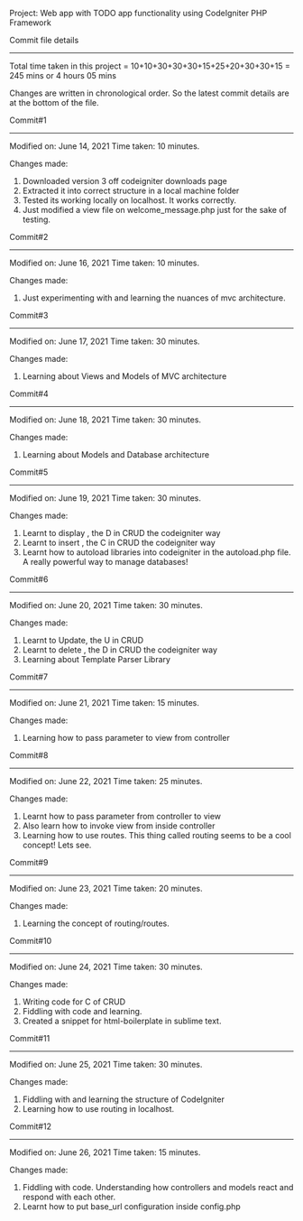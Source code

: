 Project: Web app with TODO app functionality using CodeIgniter PHP Framework

Commit file details
********************

Total time taken in this project = 10+10+30+30+30+15+25+20+30+30+15 = 245 mins or 4 hours 05 mins

Changes are written in chronological order. So the latest commit details are at the bottom of the file.

Commit#1
*********

Modified on: June 14, 2021
Time taken: 10 minutes.

Changes made:

1. Downloaded version 3 off codeigniter downloads page
2. Extracted it into correct structure in a local machine folder
3. Tested its working locally on localhost. It works correctly.
4. Just modified a view file on welcome_message.php just for the sake of testing.


Commit#2
*********

Modified on: June 16, 2021
Time taken: 10 minutes.

Changes made:

1. Just experimenting with and learning the nuances of mvc architecture.


Commit#3
**********


Modified on: June 17, 2021
Time taken: 30 minutes.

Changes made:

1. Learning about Views and Models of MVC architecture


Commit#4
**********


Modified on: June 18, 2021
Time taken: 30 minutes.

Changes made:

1. Learning about Models and Database architecture

Commit#5
**********


Modified on: June 19, 2021
Time taken: 30 minutes.

Changes made:

1. Learnt to display , the D in CRUD the codeigniter way
2. Learnt to insert , the C in CRUD the codeigniter way
3. Learnt how to autoload libraries into codeigniter in the autoload.php file. A really powerful way to manage databases!


Commit#6
**********


Modified on: June 20, 2021
Time taken: 30 minutes.

Changes made:

1. Learnt to Update, the U in CRUD
2. Learnt to delete , the D in CRUD the codeigniter way
3. Learning about Template Parser Library 



Commit#7
**********


Modified on: June 21, 2021
Time taken: 15 minutes.

Changes made:

1. Learning how to pass parameter to view from controller


Commit#8
**********


Modified on: June 22, 2021
Time taken: 25 minutes.

Changes made:

1. Learnt how to pass parameter from controller to view
2. Also learn how to invoke view from inside controller
3. Learning how to use routes. This thing called routing seems to be a cool concept! Lets see.


Commit#9
**********


Modified on: June 23, 2021
Time taken: 20 minutes.

Changes made:

1. Learning the concept of routing/routes.


Commit#10
**********


Modified on: June 24, 2021
Time taken: 30 minutes.

Changes made:

1. Writing code for C of CRUD
2. Fiddling with code and learning.
3. Created a snippet for html-boilerplate in sublime text.


Commit#11
**********


Modified on: June 25, 2021
Time taken: 30 minutes.

Changes made:

1. Fiddling with and learning the structure of CodeIgniter
2. Learning how to use routing in localhost.

Commit#12
**********


Modified on: June 26, 2021
Time taken: 15 minutes.

Changes made:

1. Fiddling with code. Understanding how controllers and models react and respond with each other.
2. Learnt how to put base_url configuration inside config.php








